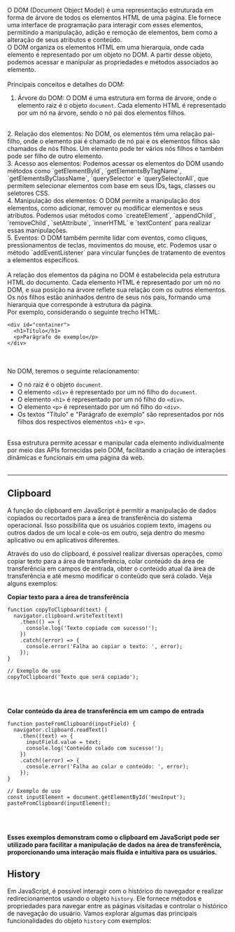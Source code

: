 O DOM (Document Object Model) é uma representação estruturada em forma de árvore de todos os elementos HTML de uma página. Ele fornece uma interface de programação para interagir com esses elementos, permitindo a manipulação, adição e remoção de elementos, bem como a alteração de seus atributos e conteúdo.
<br>
O DOM organiza os elementos HTML em uma hierarquia, onde cada elemento é representado por um objeto no DOM. A partir desse objeto, podemos acessar e manipular as propriedades e métodos associados ao elemento.
<br><br>
Principais conceitos e detalhes do DOM:
<br>
1. Árvore do DOM: O DOM é uma estrutura em forma de árvore, onde o elemento raiz é o objeto `document`. Cada elemento HTML é representado por um nó na árvore, sendo o nó pai dos elementos filhos.
<br>
2. Relação dos elementos: No DOM, os elementos têm uma relação pai-filho, onde o elemento pai é chamado de nó pai e os elementos filhos são chamados de nós filhos. Um elemento pode ter vários nós filhos e também pode ser filho de outro elemento.
<br>
3. Acesso aos elementos: Podemos acessar os elementos do DOM usando métodos como `getElementById`, `getElementsByTagName`, `getElementsByClassName`, `querySelector` e `querySelectorAll`, que permitem selecionar elementos com base em seus IDs, tags, classes ou seletores CSS.
<br>
4. Manipulação dos elementos: O DOM permite a manipulação dos elementos, como adicionar, remover ou modificar elementos e seus atributos. Podemos usar métodos como `createElement`, `appendChild`, `removeChild`, `setAttribute`, `innerHTML` e `textContent` para realizar essas manipulações.
<br>
5. Eventos: O DOM também permite lidar com eventos, como cliques, pressionamentos de teclas, movimentos do mouse, etc. Podemos usar o método `addEventListener` para vincular funções de tratamento de eventos a elementos específicos.
<br><br>
A relação dos elementos da página no DOM é estabelecida pela estrutura HTML do documento. Cada elemento HTML é representado por um nó no DOM, e sua posição na árvore reflete sua relação com os outros elementos. Os nós filhos estão aninhados dentro de seus nós pais, formando uma hierarquia que corresponde à estrutura da página.
<br>
Por exemplo, considerando o seguinte trecho HTML:

```
<div id="container">
  <h1>Título</h1>
  <p>Parágrafo de exemplo</p>
</div>
```
<br><br>
No DOM, teremos o seguinte relacionamento:
<br>
- O nó raiz é o objeto `document`.
- O elemento `<div>` é representado por um nó filho do `document`.
- O elemento `<h1>` é representado por um nó filho do `<div>`.
- O elemento `<p>` é representado por um nó filho do `<div>`.
- Os textos "Título" e "Parágrafo de exemplo" são representados por nós filhos dos respectivos elementos `<h1>` e `<p>`.
<br>
Essa estrutura permite acessar e manipular cada elemento individualmente por meio das APIs fornecidas pelo DOM, facilitando a criação de interações dinâmicas e funcionais em uma página da web.
<br><br><hr>

## Clipboard
A função do clipboard em JavaScript é permitir a manipulação de dados copiados ou recortados para a área de transferência do sistema operacional. Isso possibilita que os usuários copiem texto, imagens ou outros dados de um local e cole-os em outro, seja dentro do mesmo aplicativo ou em aplicativos diferentes.
<br>

Através do uso do clipboard, é possível realizar diversas operações, como copiar texto para a área de transferência, colar conteúdo da área de transferência em campos de entrada, obter o conteúdo atual da área de transferência e até mesmo modificar o conteúdo que será colado. Veja alguns exemplos:
<br>

**Copiar texto para a área de transferência**
```
function copyToClipboard(text) {
  navigator.clipboard.writeText(text)
    .then(() => {
      console.log('Texto copiado com sucesso!');
    })
    .catch((error) => {
      console.error('Falha ao copiar o texto: ', error);
    });
}

// Exemplo de uso
copyToClipboard('Texto que será copiado');
```
<br><br>

**Colar conteúdo da área de transferência em um campo de entrada**
```
function pasteFromClipboard(inputField) {
  navigator.clipboard.readText()
    .then((text) => {
      inputField.value = text;
      console.log('Conteúdo colado com sucesso!');
    })
    .catch((error) => {
      console.error('Falha ao colar o conteúdo: ', error);
    });
}

// Exemplo de uso
const inputElement = document.getElementById('meuInput');
pasteFromClipboard(inputElement);
```
<br><br>

**Esses exemplos demonstram como o clipboard em JavaScript pode ser utilizado para facilitar a manipulação de dados na área de transferência, proporcionando uma interação mais fluída e intuitiva para os usuários.**

## History
Em JavaScript, é possível interagir com o histórico do navegador e realizar redirecionamentos usando o objeto `history`. Ele fornece métodos e propriedades para navegar entre as páginas visitadas e controlar o histórico de navegação do usuário. Vamos explorar algumas das principais funcionalidades do objeto `history` com exemplos:
<br>

